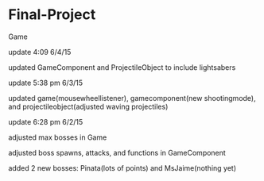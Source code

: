 # Final-Project
Game


update 4:09 6/4/15

updated GameComponent and ProjectileObject to include lightsabers




update 5:38 pm 6/3/15

updated game(mousewheellistener), gamecomponent(new shootingmode), and projectileobject(adjusted waving projectiles)






update 6:28 pm 6/2/15


adjusted max bosses in Game


adjusted boss spawns, attacks, and functions in GameComponent


added 2 new bosses: Pinata(lots of points) and MsJaime(nothing yet)


